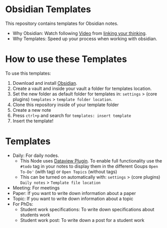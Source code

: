 # Obsidian Templates
This repository contains templates for Obsidian notes.
- Why Obsidian: Watch following [Video](https://www.youtube.com/watch?v=QgbLb6QCK88) from [linking your thinking](https://www.youtube.com/@linkingyourthinking/featured).
- Why Templates: Speed up your process when working with obsidian.

# How to use these Templates
To use this templates:
1. Download and install [Obsidian](https://obsidian.md/download).
2. Create a vault and inside your vault a folder for templates location.
3. Set the new folder as default folder for templates in: `settings` > (core plugins) `templates` > `template folder location`.
4. Clone this repository inside of your template folder
5. Create a new note
6. Press `ctrl+p` and search for `templates: insert template`
7. Insert the template!

# Templates
- Daily: For daily nodes. 
	- This Node uses [Dataview Plugin](https://github.com/blacksmithgu/obsidian-dataview). To enable full functionality use the `#todo` tag in your notes to display them in the different Goups `Open To-Do'` (with tag) or `Open Topics` (without tags)
	- This can be turned on automatically with: `settings` > (core plugins) `Daily notes` > `Template file location` 
- Meeting: For meetings
- Paper: If you want to write down information about a paper
- Topic: If you want to write down information about a topic
- For PhDs:
	- Student work specifications: To write down specifications about students work
	- Student work post: To write down a post for a student work
